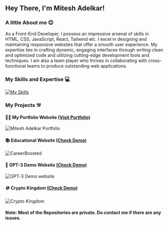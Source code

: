 ## Hey There, I'm Mitesh Adelkar!

### A little About me 😊
<div>
As a Front-End Developer, I possess an impressive arsenal of skills in HTML, CSS, JavaScript, React, Tailwind etc. I excel in designing and maintaining responsive websites that offer a smooth user experience. My expertise lies in crafting dynamic, engaging interfaces through writing clean and optimized code and utilizing cutting-edge development tools and techniques. I am also a team player who thrives in collaborating with cross-functional teams to produce outstanding web applications.
</div>

### My Skills and Expertise 💻
[![My Skills](https://skillicons.dev/icons?i=html,css,js,react,tailwind,sass,bootstrap,git,github,mysql,vscode)](https://skillicons.dev)

### My Projects ⚒️

#### 👨🏻 My Portfolio Website [(Visit Portfolio)](https://mitesh-adelkar.netlify.app/)
![Mitesh Adelkar Portfolio](https://github.com/Mcraze/Mcraze/assets/84672998/a8a273c5-946c-4e9e-822b-7023e3c73f99)

#### 📚 Educational Website [(Check Demo)](https://careerboosted.netlify.app/)
![CareerBoosted](https://github.com/Mcraze/Mcraze/assets/84672998/77c26cfd-afd9-4a7d-9171-a4cc3daab9cf)

#### 🤖 GPT-3 Demo Website [(Check Demo)](https://gpt-demo-site.netlify.app/)
![GPT-3 Demo website](https://github.com/Mcraze/Mcraze/assets/84672998/a4f27338-8e54-428e-8222-2ddf2863bf73)

#### 🪙 Crypto Kingdom [(Check Demo)](https://kingdom-crypto.netlify.app/)
![Crypto Kingdom](https://github.com/Mcraze/Mcraze/assets/84672998/0452c20a-eee0-4af6-ba5b-2f0cadf4c58e)

#### Note: Most of the Repositories are private. Do contact me if there are any issues.
